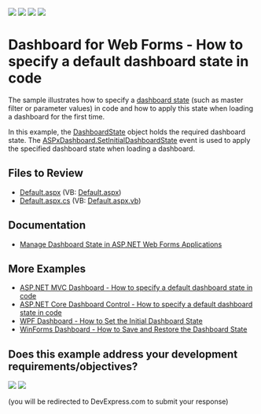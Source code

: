 <!-- default badges list -->
![](https://img.shields.io/endpoint?url=https://codecentral.devexpress.com/api/v1/VersionRange/128579997/19.1.3%2B)
[![](https://img.shields.io/badge/Open_in_DevExpress_Support_Center-FF7200?style=flat-square&logo=DevExpress&logoColor=white)](https://supportcenter.devexpress.com/ticket/details/T513681)
[![](https://img.shields.io/badge/📖_How_to_use_DevExpress_Examples-e9f6fc?style=flat-square)](https://docs.devexpress.com/GeneralInformation/403183)
[![](https://img.shields.io/badge/💬_Leave_Feedback-feecdd?style=flat-square)](#does-this-example-address-your-development-requirementsobjectives)
<!-- default badges end -->

# Dashboard for Web Forms - How to specify a default dashboard state in code


The sample illustrates how to specify a [dashboard state](https://docs.devexpress.com/Dashboard/118733/web-dashboard/aspnet-web-forms-dashboard-control/manage-dashboard-state) (such as master filter or parameter values) in code and how to apply this state when loading a dashboard for the first time. 

In this example, the [DashboardState](https://docs.devexpress.com/Dashboard/DevExpress.DashboardCommon.DashboardState) object holds the required dashboard state. The [ASPxDashboard.SetInitialDashboardState](https://docs.devexpress.com/Dashboard/DevExpress.DashboardWeb.ASPxDashboard.SetInitialDashboardState) event is used to apply the specified dashboard state when loading a dashboard.

## Files to Review
* [Default.aspx](./CS/WebDashboard_ManualDashboardState/Default.aspx) (VB: [Default.aspx](./VB/WebDashboard_ManualDashboardState/Default.aspx))
* [Default.aspx.cs](./CS/WebDashboard_ManualDashboardState/Default.aspx.cs) (VB: [Default.aspx.vb](./VB/WebDashboard_ManualDashboardState/Default.aspx.vb))

## Documentation

- [Manage Dashboard State in ASP.NET Web Forms Applications](https://docs.devexpress.com/Dashboard/118733/web-dashboard/aspnet-web-forms-dashboard-control/manage-dashboard-state)

## More Examples

* [ASP.NET MVC Dashboard - How to specify a default dashboard state in code](https://github.com/DevExpress-Examples/asp-net-mvc-dashboard-specify-default-state-in-code)
* [ASP.NET Core Dashboard Control - How to specify a default dashboard state in code](https://github.com/DevExpress-Examples/aspnet-core-dashboard-specify-default-state-in-code)
* [WPF Dashboard - How to Set the Initial Dashboard State](https://github.com/DevExpress-Examples/wpf-dashboard-how-to-set-initial-dashboard-state)
* [WinForms Dashboard - How to Save and Restore the Dashboard State](https://github.com/DevExpress-Examples/winforms-dashboard-save-restore-dashboard-state)
<!-- feedback -->
## Does this example address your development requirements/objectives?

[<img src="https://www.devexpress.com/support/examples/i/yes-button.svg"/>](https://www.devexpress.com/support/examples/survey.xml?utm_source=github&utm_campaign=web-forms-dashboard-specify-default-dashboard-state-in-code&~~~was_helpful=yes) [<img src="https://www.devexpress.com/support/examples/i/no-button.svg"/>](https://www.devexpress.com/support/examples/survey.xml?utm_source=github&utm_campaign=web-forms-dashboard-specify-default-dashboard-state-in-code&~~~was_helpful=no)

(you will be redirected to DevExpress.com to submit your response)
<!-- feedback end -->
